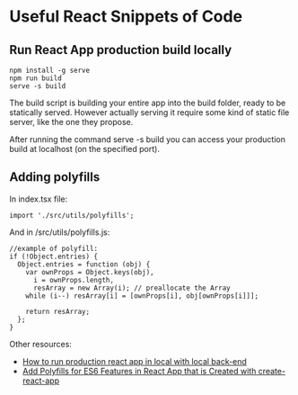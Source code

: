 # Useful React Snippets of Code

## Run React App production build locally

```
npm install -g serve
npm run build
serve -s build
```

The build script is building your entire app into the build folder, ready to be statically served. However actually serving it require some kind of static file server, like the one they propose.

After running the command serve -s build you can access your production build at localhost (on the specified port).

## Adding polyfills

In index.tsx file:
```
import './src/utils/polyfills';
```

And in /src/utils/polyfills.js:
```
//example of polyfill:
if (!Object.entries) {
  Object.entries = function (obj) {
    var ownProps = Object.keys(obj),
      i = ownProps.length,
      resArray = new Array(i); // preallocate the Array
    while (i--) resArray[i] = [ownProps[i], obj[ownProps[i]]];

    return resArray;
  };
}
```

Other resources:
 - [How to run production react app in local with local back-end](https://stackoverflow.com/questions/56948975/how-to-run-production-react-app-in-local-with-local-back-end)
 - [Add Polyfills for ES6 Features in React App that is Created with create-react-app](https://thewebdev.info/2021/09/21/how-to-add-polyfills-for-es6-features-in-react-app-that-is-created-with-create-react-app/)
